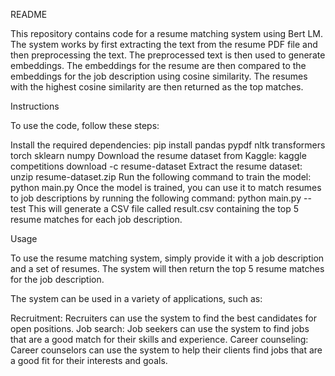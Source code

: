 
README


This repository contains code for a resume matching system using Bert LM. The system works by first extracting the text from the resume PDF file and then preprocessing the text. The preprocessed text is then used to generate embeddings. The embeddings for the resume are then compared to the embeddings for the job description using cosine similarity. The resumes with the highest cosine similarity are then returned as the top matches.



Instructions

To use the code, follow these steps:


Install the required dependencies:
pip install pandas pypdf nltk transformers torch sklearn numpy
Download the resume dataset from Kaggle:
kaggle competitions download -c resume-dataset
Extract the resume dataset:
unzip resume-dataset.zip
Run the following command to train the model:
python main.py
Once the model is trained, you can use it to match resumes to job descriptions by running the following command:
python main.py --test
This will generate a CSV file called result.csv containing the top 5 resume matches for each job description.



Usage


To use the resume matching system, simply provide it with a job description and a set of resumes. The system will then return the top 5 resume matches for the job description.


The system can be used in a variety of applications, such as:


Recruitment: Recruiters can use the system to find the best candidates for open positions.
Job search: Job seekers can use the system to find jobs that are a good match for their skills and experience.
Career counseling: Career counselors can use the system to help their clients find jobs that are a good fit for their interests and goals.
